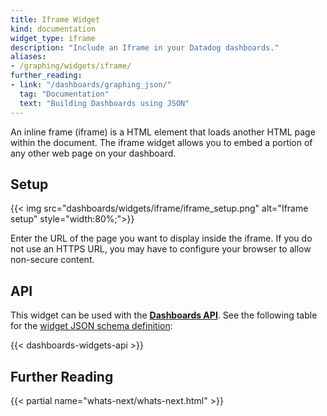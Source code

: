 ```yaml
---
title: Iframe Widget
kind: documentation
widget_type: iframe
description: "Include an Iframe in your Datadog dashboards."
aliases:
- /graphing/widgets/iframe/
further_reading:
- link: "/dashboards/graphing_json/"
  tag: "Documentation"
  text: "Building Dashboards using JSON"
---
```


An inline frame (iframe) is a HTML element that loads another HTML page within the document. The iframe widget allows you to embed a portion of any other web page on your dashboard.

## Setup

{{< img src="dashboards/widgets/iframe/iframe_setup.png" alt="Iframe setup" style="width:80%;">}}

Enter the URL of the page you want to display inside the iframe. If you do not use an HTTPS URL, you may have to configure your browser to allow non-secure content.

## API

This widget can be used with the **[Dashboards API][1]**. See the following table for the [widget JSON schema definition][2]:

{{< dashboards-widgets-api >}}

## Further Reading

{{< partial name="whats-next/whats-next.html" >}}

[1]: /api/latest/dashboards/
[2]: /dashboards/graphing_json/widget_json/
